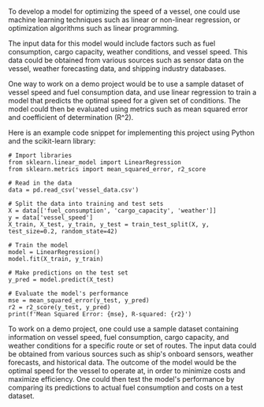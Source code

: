 To develop a model for optimizing the speed of a vessel, one could use machine learning techniques such as linear or non-linear regression, or optimization algorithms such as linear programming.

The input data for this model would include factors such as fuel consumption, cargo capacity, weather conditions, and vessel speed. This data could be obtained from various sources such as sensor data on the vessel, weather forecasting data, and shipping industry databases.

One way to work on a demo project would be to use a sample dataset of vessel speed and fuel consumption data, and use linear regression to train a model that predicts the optimal speed for a given set of conditions. The model could then be evaluated using metrics such as mean squared error and coefficient of determination (R^2).

Here is an example code snippet for implementing this project using Python and the scikit-learn library:

    # Import libraries
    from sklearn.linear_model import LinearRegression
    from sklearn.metrics import mean_squared_error, r2_score

    # Read in the data
    data = pd.read_csv('vessel_data.csv')

    # Split the data into training and test sets
    X = data[['fuel_consumption', 'cargo_capacity', 'weather']]
    y = data['vessel_speed']
    X_train, X_test, y_train, y_test = train_test_split(X, y, test_size=0.2, random_state=42)

    # Train the model
    model = LinearRegression()
    model.fit(X_train, y_train)

    # Make predictions on the test set
    y_pred = model.predict(X_test)

    # Evaluate the model's performance
    mse = mean_squared_error(y_test, y_pred)
    r2 = r2_score(y_test, y_pred)
    print(f'Mean Squared Error: {mse}, R-squared: {r2}')

To work on a demo project, one could use a sample dataset containing information on vessel speed, fuel consumption, cargo capacity, and weather conditions for a specific route or set of routes. The input data could be obtained from various sources such as ship's onboard sensors, weather forecasts, and historical data. The outcome of the model would be the optimal speed for the vessel to operate at, in order to minimize costs and maximize efficiency. One could then test the model's performance by comparing its predictions to actual fuel consumption and costs on a test dataset.

